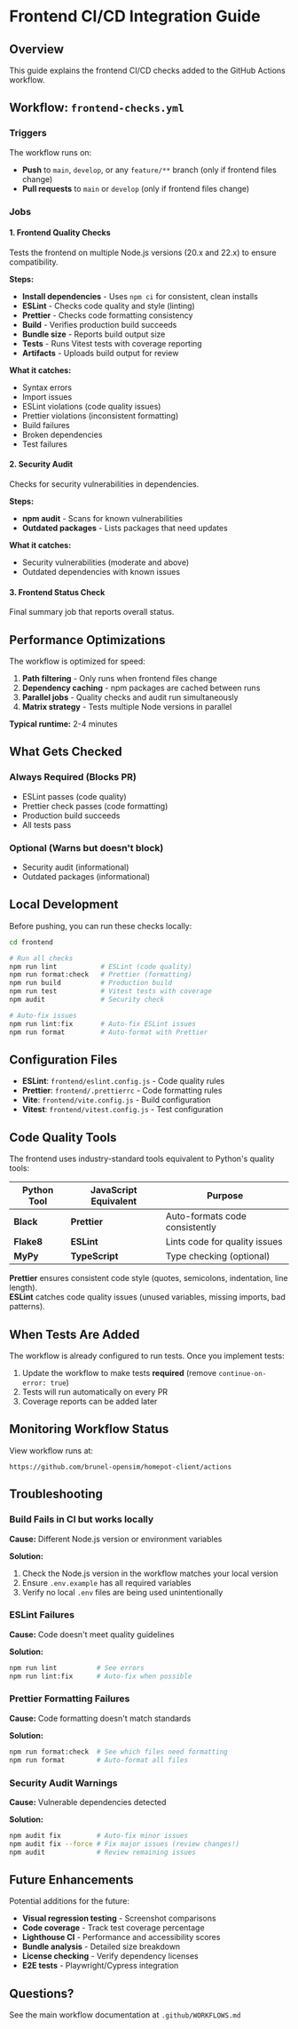 # Frontend CI/CD Integration Guide

## Overview

This guide explains the frontend CI/CD checks added to the GitHub Actions workflow.

## Workflow: `frontend-checks.yml`

### Triggers

The workflow runs on:
- **Push** to `main`, `develop`, or any `feature/**` branch (only if frontend files change)
- **Pull requests** to `main` or `develop` (only if frontend files change)

### Jobs

#### 1. **Frontend Quality Checks**

Tests the frontend on multiple Node.js versions (20.x and 22.x) to ensure compatibility.

**Steps:**
- **Install dependencies** - Uses `npm ci` for consistent, clean installs
- **ESLint** - Checks code quality and style (linting)
- **Prettier** - Checks code formatting consistency
- **Build** - Verifies production build succeeds
- **Bundle size** - Reports build output size
- **Tests** - Runs Vitest tests with coverage reporting
- **Artifacts** - Uploads build output for review

**What it catches:**
- Syntax errors
- Import issues
- ESLint violations (code quality issues)
- Prettier violations (inconsistent formatting)
- Build failures
- Broken dependencies
- Test failures

#### 2. **Security Audit**

Checks for security vulnerabilities in dependencies.

**Steps:**
- **npm audit** - Scans for known vulnerabilities
- **Outdated packages** - Lists packages that need updates

**What it catches:**
- Security vulnerabilities (moderate and above)
- Outdated dependencies with known issues

#### 3. **Frontend Status Check**

Final summary job that reports overall status.

## Performance Optimizations

The workflow is optimized for speed:

1. **Path filtering** - Only runs when frontend files change
2. **Dependency caching** - npm packages are cached between runs
3. **Parallel jobs** - Quality checks and audit run simultaneously
4. **Matrix strategy** - Tests multiple Node versions in parallel

**Typical runtime:** 2-4 minutes

## What Gets Checked

### **Always Required (Blocks PR)**
- ESLint passes (code quality)
- Prettier check passes (code formatting)
- Production build succeeds
- All tests pass

### **Optional (Warns but doesn't block)**
- Security audit (informational)
- Outdated packages (informational)

## Local Development

Before pushing, you can run these checks locally:

```bash
cd frontend

# Run all checks
npm run lint           # ESLint (code quality)
npm run format:check   # Prettier (formatting)
npm run build          # Production build
npm run test           # Vitest tests with coverage
npm audit              # Security check

# Auto-fix issues
npm run lint:fix       # Auto-fix ESLint issues
npm run format         # Auto-format with Prettier
```

## Configuration Files

- **ESLint**: `frontend/eslint.config.js` - Code quality rules
- **Prettier**: `frontend/.prettierrc` - Code formatting rules
- **Vite**: `frontend/vite.config.js` - Build configuration
- **Vitest**: `frontend/vitest.config.js` - Test configuration

## Code Quality Tools

The frontend uses industry-standard tools equivalent to Python's quality tools:

| Python Tool | JavaScript Equivalent | Purpose |
|-------------|----------------------|---------|
| **Black** | **Prettier** | Auto-formats code consistently |
| **Flake8** | **ESLint** | Lints code for quality issues |
| **MyPy** | **TypeScript** | Type checking (optional) |

**Prettier** ensures consistent code style (quotes, semicolons, indentation, line length).  
**ESLint** catches code quality issues (unused variables, missing imports, bad patterns).

## When Tests Are Added

The workflow is already configured to run tests. Once you implement tests:

1. Update the workflow to make tests **required** (remove `continue-on-error: true`)
2. Tests will run automatically on every PR
3. Coverage reports can be added later

## Monitoring Workflow Status

View workflow runs at:
```
https://github.com/brunel-opensim/homepot-client/actions
```

## Troubleshooting

### Build Fails in CI but works locally

**Cause:** Different Node.js version or environment variables

**Solution:**
1. Check the Node.js version in the workflow matches your local version
2. Ensure `.env.example` has all required variables
3. Verify no local `.env` files are being used unintentionally

### ESLint Failures

**Cause:** Code doesn't meet quality guidelines

**Solution:**
```bash
npm run lint          # See errors
npm run lint:fix      # Auto-fix when possible
```

### Prettier Formatting Failures

**Cause:** Code formatting doesn't match standards

**Solution:**
```bash
npm run format:check  # See which files need formatting
npm run format        # Auto-format all files
```

### Security Audit Warnings

**Cause:** Vulnerable dependencies detected

**Solution:**
```bash
npm audit fix         # Auto-fix minor issues
npm audit fix --force # Fix major issues (review changes!)
npm audit             # Review remaining issues
```

## Future Enhancements

Potential additions for the future:

- **Visual regression testing** - Screenshot comparisons
- **Code coverage** - Track test coverage percentage
- **Lighthouse CI** - Performance and accessibility scores
- **Bundle analysis** - Detailed size breakdown
- **License checking** - Verify dependency licenses
- **E2E tests** - Playwright/Cypress integration

## Questions?

See the main workflow documentation at `.github/WORKFLOWS.md`

